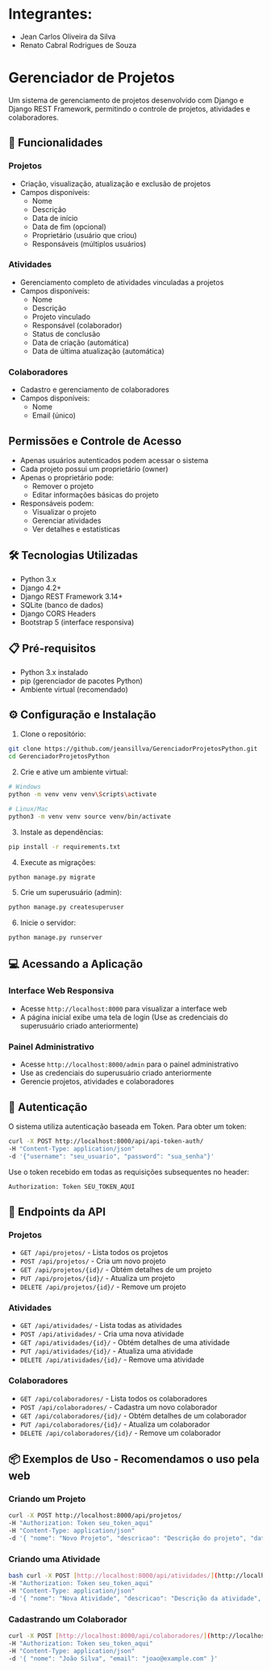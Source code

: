 # Integrantes:

- Jean Carlos Oliveira da Silva
- Renato Cabral Rodrigues de Souza
  
# Gerenciador de Projetos

Um sistema de gerenciamento de projetos desenvolvido com Django e Django REST Framework, permitindo o controle de projetos, atividades e colaboradores.

## 🚀 Funcionalidades

### Projetos
- Criação, visualização, atualização e exclusão de projetos
- Campos disponíveis:
  - Nome
  - Descrição
  - Data de início
  - Data de fim (opcional)
  - Proprietário (usuário que criou)
  - Responsáveis (múltiplos usuários)

### Atividades
- Gerenciamento completo de atividades vinculadas a projetos
- Campos disponíveis:
  - Nome
  - Descrição
  - Projeto vinculado
  - Responsável (colaborador)
  - Status de conclusão
  - Data de criação (automática)
  - Data de última atualização (automática)

### Colaboradores
- Cadastro e gerenciamento de colaboradores
- Campos disponíveis:
    - Nome
    - Email (único)

## Permissões e Controle de Acesso

- Apenas usuários autenticados podem acessar o sistema
- Cada projeto possui um proprietário (owner)
- Apenas o proprietário pode:
  - Remover o projeto
  - Editar informações básicas do projeto
- Responsáveis podem:
  - Visualizar o projeto
  - Gerenciar atividades
  - Ver detalhes e estatísticas

## 🛠️ Tecnologias Utilizadas

- Python 3.x
- Django 4.2+
- Django REST Framework 3.14+
- SQLite (banco de dados)
- Django CORS Headers
- Bootstrap 5 (interface responsiva)

## 📋 Pré-requisitos

- Python 3.x instalado
- pip (gerenciador de pacotes Python)
- Ambiente virtual (recomendado)

## ⚙️ Configuração e Instalação

1. Clone o repositório:
```bash
git clone https://github.com/jeansillva/GerenciadorProjetosPython.git
cd GerenciadorProjetosPython
```

2. Crie e ative um ambiente virtual:
```bash
# Windows
python -m venv venv venv\Scripts\activate

# Linux/Mac
python3 -m venv venv source venv/bin/activate
```

3. Instale as dependências:
```bash
pip install -r requirements.txt
```

4. Execute as migrações:
```bash
python manage.py migrate
```

5. Crie um superusuário (admin):
```bash
python manage.py createsuperuser
```

6. Inicie o servidor:
```bash
python manage.py runserver
```

## 💻 Acessando a Aplicação

### Interface Web Responsiva
- Acesse `http://localhost:8000` para visualizar a interface web
- A página inicial exibe uma tela de login (Use as credenciais do superusuário criado anteriormente)

### Painel Administrativo
- Acesse `http://localhost:8000/admin` para o painel administrativo
- Use as credenciais do superusuário criado anteriormente
- Gerencie projetos, atividades e colaboradores


## 🔑 Autenticação

O sistema utiliza autenticação baseada em Token. Para obter um token:
```bash
curl -X POST http://localhost:8000/api/api-token-auth/
-H "Content-Type: application/json"
-d '{"username": "seu_usuario", "password": "sua_senha"}'
```

Use o token recebido em todas as requisições subsequentes no header:
```bash
Authorization: Token SEU_TOKEN_AQUI
```

## 📝 Endpoints da API

### Projetos
- `GET /api/projetos/` - Lista todos os projetos
- `POST /api/projetos/` - Cria um novo projeto
- `GET /api/projetos/{id}/` - Obtém detalhes de um projeto
- `PUT /api/projetos/{id}/` - Atualiza um projeto
- `DELETE /api/projetos/{id}/` - Remove um projeto

### Atividades
- `GET /api/atividades/` - Lista todas as atividades
- `POST /api/atividades/` - Cria uma nova atividade
- `GET /api/atividades/{id}/` - Obtém detalhes de uma atividade
- `PUT /api/atividades/{id}/` - Atualiza uma atividade
- `DELETE /api/atividades/{id}/` - Remove uma atividade

### Colaboradores
- `GET /api/colaboradores/` - Lista todos os colaboradores
- `POST /api/colaboradores/` - Cadastra um novo colaborador
- `GET /api/colaboradores/{id}/` - Obtém detalhes de um colaborador
- `PUT /api/colaboradores/{id}/` - Atualiza um colaborador
- `DELETE /api/colaboradores/{id}/` - Remove um colaborador

## 📦 Exemplos de Uso - Recomendamos o uso pela web

### Criando um Projeto
```bash
curl -X POST http://localhost:8000/api/projetos/
-H "Authorization: Token seu_token_aqui"
-H "Content-Type: application/json"
-d '{ "nome": "Novo Projeto", "descricao": "Descrição do projeto", "data_inicio": "2025-10-07", "data_fim": "2025-10-15" }'
```

### Criando uma Atividade
```bash
bash curl -X POST [http://localhost:8000/api/atividades/](http://localhost:8000/api/atividades/)
-H "Authorization: Token seu_token_aqui"
-H "Content-Type: application/json"
-d '{ "nome": "Nova Atividade", "descricao": "Descrição da atividade", "projeto": 1, "responsavel": 1, "concluida": false }'
```

### Cadastrando um Colaborador
```bash
curl -X POST [http://localhost:8000/api/colaboradores/](http://localhost:8000/api/colaboradores/)
-H "Authorization: Token seu_token_aqui"
-H "Content-Type: application/json"
-d '{ "nome": "João Silva", "email": "joao@example.com" }'
```
